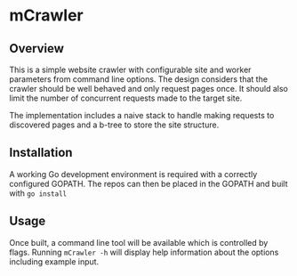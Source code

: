 # mCrawler

## Overview

This is a simple website crawler with configurable site and worker parameters from command line options. The design considers that the crawler should be well behaved and only request pages once. It should also limit the number of concurrent requests made to the target site.

The implementation includes a naive stack to handle making requests to discovered pages and a b-tree to store the site structure.

## Installation

A working Go development environment is required with a correctly configured GOPATH. The repos can then be placed in the GOPATH and built with `go install`

## Usage

Once built, a command line tool will be available which is controlled by flags. Running `mCrawler -h` will display help information about the options including example input.
